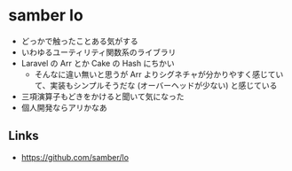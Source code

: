 # samber lo

- どっかで触ったことある気がする
- いわゆるユーティリティ関数系のライブラリ
- Laravel の Arr とか Cake の Hash にちかい
  - そんなに違い無いと思うが Arr よりシグネチャが分かりやすく感じていて、実装もシンプルそうだな (オーバーヘッドが少ない) と感じている
- 三項演算子もどきをかけると聞いて気になった
- 個人開発ならアリかなあ

## Links
- https://github.com/samber/lo
